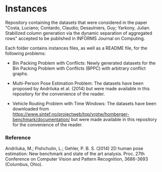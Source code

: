 # Instances

Repository containing the datasets that were considered in the paper "Costa, Luciano; Contardo, Claudio; Desaulniers, Guy; Yarkony, Julian. Stabilized column generation via the dynamic separation of aggregated rows" accepted to be published in INFORMS Journal on Computing. 

Each folder contains instances files, as well as a README file, for the following problems:

* Bin Packing Problem with Conflicts: Newly generated datasets for the Bin Packing Problem with Conflicts (BPPC) with arbitrary conflict graphs.

* Multi-Person Pose Estimation Problem: The datasets have been proposed by Andriluka et al. (2014) but were made available in this repository for the convenience of the reader.

* Vehicle Routing Problem with Time Windows: The datasets have been downloaded from <https://www.sintef.no/projectweb/top/vrptw/homberger-benchmark/documentation/> but were made available in this repository for the convenience of the reader.


### Reference

Andriluka,  M.; Pishchulin,  L.;  Gehler,  P. B.  S. (2014) 2D  human pose estimation:  New benchmark and state of the art analysis. Proc.  27th  Conference on  Computer  Vision and  Pattern  Recognition,  3686-3693 (Columbus, Ohio).

